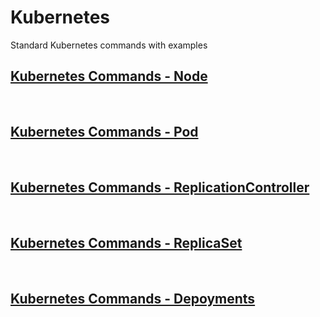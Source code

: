# Kubernetes

Standard Kubernetes commands with examples

## [Kubernetes Commands - Node](README-NODE.md)

<br/>

## [Kubernetes Commands - Pod](README-POD.md)

<br/>

## [Kubernetes Commands - ReplicationController](README-RC.md)

<br/>

## [Kubernetes Commands - ReplicaSet](README-RS.md)

<br/>

## [Kubernetes Commands - Depoyments](README-Deployment.md)

<br/>
<br/>

